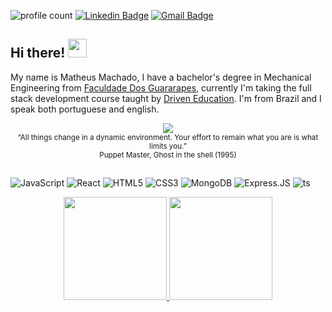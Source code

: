 ![profile count](https://komarev.com/ghpvc/?username=MatheusMachad00&color=blue)
[![Linkedin Badge](https://img.shields.io/badge/-LinkedIn-blue?style=flat&logo=Linkedin&logoColor=white&link=https://www.linkedin.com/in/matheus-de-montalverne-machado-44856a180/)](https://www.linkedin.com/in/matheus-de-montalverne-machado-44856a180/)
[![Gmail Badge](https://img.shields.io/badge/-matheusmachado3@gmail.com-c14438?style=flat-square&logo=Gmail&logoColor=white&link=mailto:matheusmachado3@gmail.com)](mailto:matheusmachado3@gmail.com)


## Hi there! <img src="https://user-images.githubusercontent.com/42378118/110234147-e3259600-7f4e-11eb-95be-0c4047144dea.gif" width="30">

My name is Matheus Machado, I have a bachelor's degree in Mechanical Engineering from [Faculdade Dos Guararapes](https://unifg.edu.br/), currently I'm taking the full stack development course taught by [Driven Education](https://www.driven.com.br/). I'm from Brazil and I speak both portuguese and english.
<div align="center">
    <img src="https://giffiles.alphacoders.com/100/100585.gif"/><br>
  <sub>“All things change in a dynamic environment. Your effort to remain what you are is what limits you.”<br>Puppet Master, Ghost in the shell (1995)</sub>
</div>

## 

![JavaScript](https://img.shields.io/badge/-JavaScript-black?style=plastic&logo=javascript)
![React](https://img.shields.io/badge/-React-3b2e5a?style=plastic&logo=react)
![HTML5](https://img.shields.io/badge/-HTML5-E34F26?style=plastic&logo=html5&logoColor=white)
![CSS3](https://img.shields.io/badge/-CSS3-1572B6?style=plastic&logo=css3)
![MongoDB](https://img.shields.io/badge/-MongoDB-black?style=plastic&logo=mongodb)
![Express.JS](https://img.shields.io/badge/-Express.JS-c7b198?style=plastic&logo=Express.JS)
![ts](https://badgen.net/badge/-/TypeScript?icon=typescript&label&labelColor=blue&color=555555)


<div align="center">
  <a href="https://github.com/MatheusMachad00">
  <img height="165em" src="https://github-readme-stats.vercel.app/api?username=MatheusMachad00&show_icons=true&theme=tokyonight&include_all_commits=true&count_private=true"/>
  <img height="165em" src="https://github-readme-stats.vercel.app/api/top-langs/?username=MatheusMachad00&layout=compact&langs_count=7&theme=tokyonight"/>
</div>
